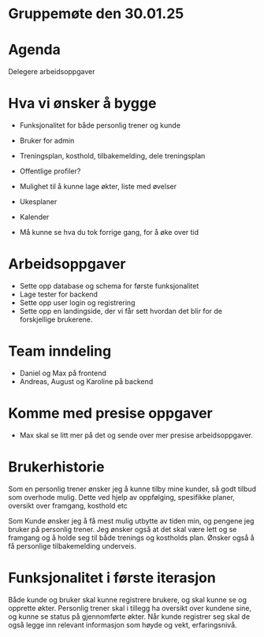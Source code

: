 # Gruppemøte den 30.01.25

# Agenda

Delegere arbeidsoppgaver

# Hva vi ønsker å bygge

- Funksjonalitet for både personlig trener og kunde
- Bruker for admin

- Treningsplan, kosthold, tilbakemelding, dele treningsplan
- Offentlige profiler?
- Mulighet til å kunne lage økter, liste med øvelser
- Ukesplaner
- Kalender
- Må kunne se hva du tok forrige gang, for å øke over tid 

# Arbeidsoppgaver
- Sette opp database og schema for første funksjonalitet
- Lage tester for backend
- Sette opp user login og registrering
- Sette opp en landingside, der vi får sett hvordan det blir for de forskjellige brukerene. 


# Team inndeling

- Daniel og Max på frontend
- Andreas, August og Karoline på backend

# Komme med presise oppgaver

- Max skal se litt mer på det og sende over mer presise arbeidsoppgaver. 

# Brukerhistorie

Som en personlig trener ønsker jeg å kunne tilby mine kunder, så godt tilbud som overhode mulig. Dette ved hjelp av oppfølging, spesifikke planer, oversikt over framgang, kosthold etc

Som Kunde ønsker jeg å få mest mulig utbytte av tiden min, og pengene jeg bruker på personlig trener. Jeg ønsker også at det skal være lett og se framgang og å holde seg til både trenings og kostholds plan. Ønsker også å få personlige tilbakemelding underveis. 

# Funksjonalitet i første iterasjon

Både kunde og bruker skal kunne registrere brukere, og skal kunne se og opprette økter. Personlig trener skal i tillegg ha oversikt over kundene sine, og kunne se status på gjennomførte økter. Når kunde registrer seg skal de også legge inn relevant informasjon som høyde og vekt, erfaringsnivå. 



